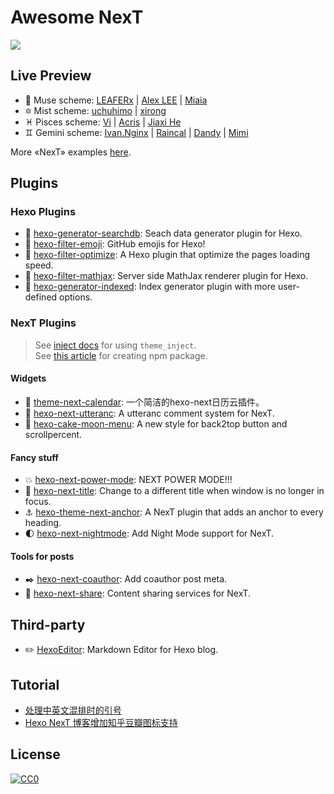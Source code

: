 # Awesome NexT

[![](https://raw.githubusercontent.com/sindresorhus/awesome/master/media/badge-flat2.svg?sanitize=true)](https://github.com/sindresorhus/awesome)

## Live Preview

* :heart_decoration: Muse scheme: [LEAFERx](https://leaferx.online) | [Alex LEE](http://saili.science) | [Miaia](https://11.tt)
* :six_pointed_star: Mist scheme: [uchuhimo](https://uchuhimo.me) | [xirong](http://www.ixirong.com)
* :pisces: Pisces scheme: [Vi](https://notes.iissnan.com) | [Acris](https://acris.me) | [Jiaxi He](https://jiaxi.io)
* :gemini: Gemini scheme: [Ivan.Nginx](https://almostover.ru) | [Raincal](https://raincal.com) | [Dandy](https://dandyxu.me) | [Mimi](https://zhangshuqiao.org)

More «NexT» examples [here](https://github.com/iissnan/hexo-theme-next/issues/119).

## Plugins

### Hexo Plugins

* :mag_right: [hexo-generator-searchdb](https://github.com/theme-next/hexo-generator-searchdb): Seach data generator plugin for Hexo.
* :tada: [hexo-filter-emoji](https://github.com/theme-next/hexo-filter-emoji): GitHub emojis for Hexo!
* :crystal_ball: [hexo-filter-optimize](https://github.com/theme-next/hexo-filter-optimize): A Hexo plugin that optimize the pages loading speed.
* :100: [hexo-filter-mathjax](https://github.com/stevenjoezhang/hexo-filter-mathjax): Server side MathJax renderer plugin for Hexo.
* :triangular_flag_on_post: [hexo-generator-indexed](https://github.com/stevenjoezhang/hexo-generator-indexed): Index generator plugin with more user-defined options.

### NexT Plugins

> See [inject docs](https://theme-next.org/docs/advanced-settings#Injects) for using `theme_inject`.   
See [this article](https://www.dnocm.com/articles/beechnut/hexo-next-injects/) for creating npm package.

#### Widgets

* :calendar: [theme-next-calendar](https://github.com/theme-next/theme-next-calendar): 一个简洁的hexo-next日历云插件。
* :speech_balloon: [hexo-next-utteranc](https://github.com/theme-next/hexo-next-utteranc): A utteranc comment system for NexT.
* :cake: [hexo-cake-moon-menu](https://github.com/jiangtj-lab/hexo-cake-moon-menu): A new style for back2top button and scrollpercent.

#### Fancy stuff

* :boom: [hexo-next-power-mode](https://github.com/theme-next/hexo-next-power-mode): NEXT POWER MODE!!!
* :bookmark: [hexo-next-title](https://github.com/theme-next/hexo-next-title): Change to a different title when window is no longer in focus.
* :anchor: [hexo-theme-next-anchor](https://github.com/1v9/hexo-theme-next-anchor): A NexT plugin that adds an anchor to every heading.
* :first_quarter_moon: [hexo-next-nightmode](https://github.com/1v9/hexo-next-nightmode): Add Night Mode support for NexT.

#### Tools for posts

* :black_nib: [hexo-next-coauthor](https://github.com/theme-next/hexo-next-coauthor): Add coauthor post meta.
* :gift: [hexo-next-share](https://github.com/theme-next/hexo-next-share): Content sharing services for NexT.

## Third-party

* :pencil2: [HexoEditor](https://github.com/zhuzhuyule/HexoEditor): Markdown Editor for Hexo blog.

## Tutorial

* [处理中英文混排时的引号](https://github.com/theme-next/hexo-theme-next/issues/462#issuecomment-435429592)
* [Hexo NexT 博客增加知乎豆瓣图标支持](https://blog.dlzhang.com/posts/89dad1c1/)

## License

[![CC0](http://mirrors.creativecommons.org/presskit/buttons/88x31/svg/cc-zero.svg)](https://creativecommons.org/publicdomain/zero/1.0/)
